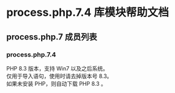 # process.php.7.4 库模块帮助文档

<a id="process.php.7"></a>
## process.php.7 成员列表


<a id="process.php.7.4"></a>
### process.php.7.4 
 PHP 8.3 版本，支持 Win7 以及之后系统。  
仅用于导入语句，使用时请去掉版本号 8.3。  
如果未安装 PHP，则自动下载 PHP 8.3 。
